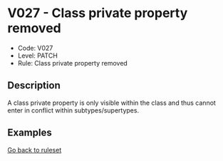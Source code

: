 # V027 - Class private property removed

* Code: V027
* Level: PATCH
* Rule: Class private property removed

## Description

A class private property is only visible within the class and thus cannot enter in conflict within subtypes/supertypes.

## Examples

[Go back to ruleset](../README.md)